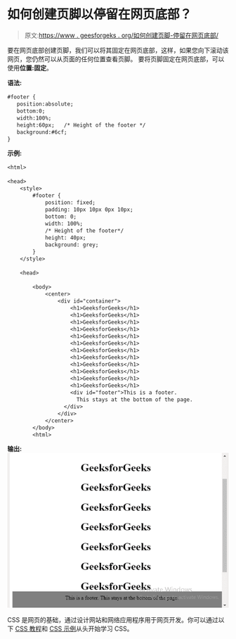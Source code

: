 # 如何创建页脚以停留在网页底部？

> 原文:[https://www . geesforgeks . org/如何创建页脚-停留在网页底部/](https://www.geeksforgeeks.org/how-to-create-footer-to-stay-at-the-bottom-of-a-web-page/)

要在网页底部创建页脚，我们可以将其固定在网页底部，这样，如果您向下滚动该网页，您仍然可以从页面的任何位置查看页脚。
要将页脚固定在网页底部，可以使用**位置:固定**。

**语法:**

```
#footer {
   position:absolute;
   bottom:0;
   width:100%;
   height:60px;   /* Height of the footer */
   background:#6cf;
}

```

**示例:**

```
<html>

<head>
    <style>
        #footer {
            position: fixed;
            padding: 10px 10px 0px 10px;
            bottom: 0;
            width: 100%;
            /* Height of the footer*/ 
            height: 40px;
            background: grey;
        }
    </style>

    <head>

        <body>
            <center>
                <div id="container">
                    <h1>GeeksforGeeks</h1>
                    <h1>GeeksforGeeks</h1>
                    <h1>GeeksforGeeks</h1>
                    <h1>GeeksforGeeks</h1>
                    <h1>GeeksforGeeks</h1>
                    <h1>GeeksforGeeks</h1>
                    <h1>GeeksforGeeks</h1>
                    <h1>GeeksforGeeks</h1>
                    <h1>GeeksforGeeks</h1>
                    <h1>GeeksforGeeks</h1>
                    <h1>GeeksforGeeks</h1>
                    <h1>GeeksforGeeks</h1>
                    <div id="footer">This is a footer.
                      This stays at the bottom of the page.
                  </div>
                </div>
            </center>
        </body>
        <html>
```

**输出:**
![](img/b4ff2fe3ec95af03d7051fa6eae0a2e4.png)

CSS 是网页的基础，通过设计网站和网络应用程序用于网页开发。你可以通过以下 [CSS 教程](https://www.geeksforgeeks.org/css-tutorials/)和 [CSS 示例](https://www.geeksforgeeks.org/css-examples/)从头开始学习 CSS。
